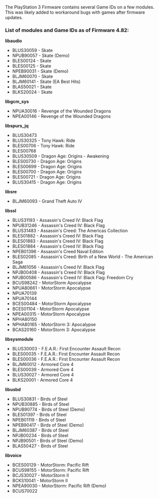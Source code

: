 The PlayStation 3 Firmware contains several Game IDs on a few modules. This was likely added to workaround bugs with games after firmware updates.

### List of modules and Game IDs as of Firmware 4.82:

**libaudio**
* BLUS30059 - Skate
* NPUB90057 - Skate (Demo)
* BLES00124 - Skate
* BLES00125 - Skate
* NPEB90031 - Skate (Demo)
* BLJM60070 - Skate
* BLJM60141 - Skate (EA Best Hits)
* BLAS50021 - Skate
* BLKS20024 - Skate

**libgcm_sys**
* NPUA30016 - Revenge of the Wounded Dragons
* NPEA00146 - Revenge of the Wounded Dragons

**libspurs_jq**
* BLUS30473
* BLUS30325 - Tony Hawk: Ride
* BLES00706 - Tony Hawk: Ride
* BLES00768
* BLUS30509 - Dragon Age: Origins - Awakening
* BLES00730 - Dragon Age: Origins
* BLES00699 - Dragon Age: Origins
* BLES00700 - Dragon Age: Origins
* BLES00721 - Dragon Age: Origins
* BLUS30415 - Dragon Age: Origins

**libsre**
* BLJM60093 - Grand Theft Auto IV

**libssl**
* BLUS31193 - Assassin's Creed IV: Black Flag
* NPUB31246 - Assassin's Creed IV: Black Flag
* BLUS31483 - Assassin's Creed: The Americas Collection
* BLES01882 - Assassin's Creed IV: Black Flag
* BLES01883 - Assassin's Creed IV: Black Flag
* BLES01884 - Assassin's Creed IV: Black Flag
* NPEB01396 - Assassin's Creed Naval Edition
* BLES02085 - Assassin's Creed: Birth of a New World - The American Saga
* BLJM61056 - Assassin's Creed IV: Black Flag
* NPJB00408 - Assassin's Creed IV: Black Flag
* NPJB00586 - Assassin's Creed IV: Black Flag: Freedom Cry
* BCUS98242 - MotorStorm Apocalypse
* NPUA80661 - MotorStorm Apocalypse
* NPUA70139
* NPUA70144
* BCES00484 - MotorStorm Apocalypse
* BCES01104 - MotorStorm Apocalypse
* NPEA00315 - MotorStorm Apocalypse
* NPHA80150
* NPHA80165 - MotorStorm 3: Apocalypse
* BCAS20160 - MotorStorm 3: Apocalypse

**libsysmodule**
* BLUS30003 - F.E.A.R.: First Encounter Assault Recon
* BLES00035 - F.E.A.R.: First Encounter Assault Recon
* BLES00036 - F.E.A.R.: First Encounter Assault Recon
* BLJM60012 - Armored Core 4
* BLES00039 - Armored Core 4
* BLUS30027 - Armored Core 4
* BLKS20001 - Armored Core 4

**libusbd**
* BLUS30831 - Birds of Steel
* NPUB30885 - Birds of Steel
* NPUB90774 - Birds of Steel (Demo)
* BLES01397 - Birds of Steel
* NPEB01119 - Birds of Steel
* NPEB90417 - Birds of Steel (Demo)
* BLJM60387 - Birds of Steel
* NPJB00234 - Birds of Steel
* NPJB90501 - Birds of Steel (Demo)
* BLAS50427 - Birds of Steel

**libvoice**
* BCES00129 - MotorStorm: Pacific Rift
* BCUS98155 - MotorStorm: Pacific Rift
* BCJS30027 - MotorStorm II
* BCKS10041 - MotorStorm II
* NPEA90030 - MotorStorm: Pacific Rift (Demo)
* BCUS70022